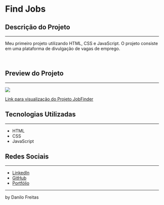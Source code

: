 # Find Jobs

## Descrição do Projeto
---
<p>
    Meu primeiro projeto utilizando HTML, CSS e JavaScript. O projeto consiste em uma plataforma de divulgação de vagas de emprego.<br>
</p> <br>


<p>

## Preview do Projeto
---
<img src="./img/readme.gif">
<br>

<a href="https://danilojpfreitas.github.io/JobFinder/" target="_blank"> Link para visualização do Projeto JobFinder</a>

## Tecnologias Utilizadas
---
<ul>
    <li>HTML</li>
    <li>CSS</li>
    <li>JavaScript</li>
</ul>

## Redes Sociais
---
<ul>
    <li><a href="https://linkedin.com/in/danilo-freitas-dev" target="_blank">LinkedIn</a></li>
    <li><a href="https://github.com/danilojpfreitas" target="_blank">GitHub</a></li>
    <li><a href="https://danilojpfreitas.github.io/MinhaPagina/" target="_blank">Portfólio</a></li>
</ul>

---

<scan>by Danilo Freitas</scan>
